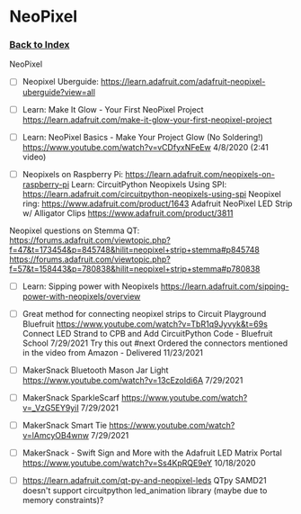 
# NeoPixel

### [Back to Index](index.md)

NeoPixel



- [ ] Neopixel Uberguide:  https://learn.adafruit.com/adafruit-neopixel-uberguide?view=all
- [ ] Learn: Make It Glow - Your First NeoPixel Project   https://learn.adafruit.com/make-it-glow-your-first-neopixel-project
- [ ] Learn:  NeoPixel Basics - Make Your Project Glow (No Soldering!) https://www.youtube.com/watch?v=vCDfyxNFeEw  4/8/2020 (2:41 video)

- [ ] Neopixels on Raspberry Pi:   https://learn.adafruit.com/neopixels-on-raspberry-pi
Learn: CircuitPython Neopixels Using SPI:  https://learn.adafruit.com/circuitpython-neopixels-using-spi
Neopixel ring:  https://www.adafruit.com/product/1643
Adafruit NeoPixel LED Strip w/ Alligator Clips https://www.adafruit.com/product/3811

Neopixel questions on Stemma QT:  https://forums.adafruit.com/viewtopic.php?f=47&t=173454&p=845748&hilit=neopixel+strip+stemma#p845748
https://forums.adafruit.com/viewtopic.php?f=57&t=158443&p=780838&hilit=neopixel+strip+stemma#p780838
- [ ] Learn: Sipping power with Neopixels  https://learn.adafruit.com/sipping-power-with-neopixels/overview

- [ ] Great method for connecting neopixel strips to Circuit Playground Bluefruit  https://www.youtube.com/watch?v=TbR1q9Jyvyk&t=69s   Connect LED Strand to CPB and Add CircuitPython Code - Bluefruit School  7/29/2021        Try this out #next   Ordered the connectors mentioned in the video from Amazon - Delivered 11/23/2021
- [ ] MakerSnack Bluetooth Mason Jar Light   https://www.youtube.com/watch?v=13cEzoIdi6A  7/29/2021
- [ ] MakerSnack SparkleScarf https://www.youtube.com/watch?v=_VzG5EY9yiI  7/29/2021
- [ ] MakerSnack Smart Tie https://www.youtube.com/watch?v=lAmcyOB4wnw  7/29/2021
- [ ] MakerSnack - Swift Sign and More with the Adafruit LED Matrix Portal   https://www.youtube.com/watch?v=Ss4KpRQE9eY  10/18/2020

- [ ] https://learn.adafruit.com/qt-py-and-neopixel-leds   QTpy SAMD21 doesn't support circuitpython led_animation library (maybe due to memory constraints)?


